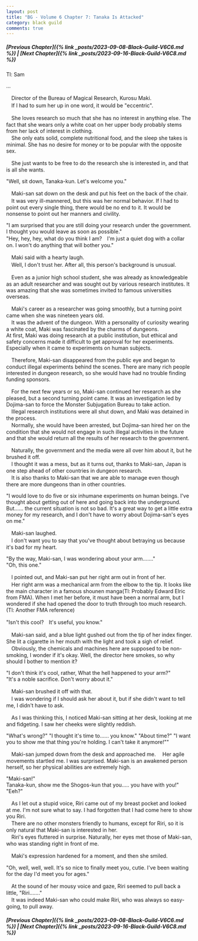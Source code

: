 ```yaml
---
layout: post
title: "BG - Volume 6 Chapter 7: Tanaka Is Attacked"
category: black guild
comments: true
---
```


##### [Previous Chapter]({% link _posts/2023-09-08-Black-Guild-V6C6.md %}) \| [Next Chapter]({% link _posts/2023-09-16-Black-Guild-V6C8.md %})



Tl: Sam

…


　Director of the Bureau of Magical Research, Kurosu Maki.   
　If I had to sum her up in one word, it would be "eccentric".

　She loves research so much that she has no interest in anything else. The fact that she wears only a white coat on her upper body probably stems from her lack of interest in clothing.    
　She only eats solid, complete nutritional food, and the sleep she takes is minimal. She has no desire for money or to be popular with the opposite sex.
<!--more-->

　She just wants to be free to do the research she is interested in, and that is all she wants.

"Well, sit down, Tanaka-kun. Let's welcome you."

　Maki-san sat down on the desk and put his feet on the back of the chair.    
　It was very ill-mannered, but this was her normal behavior. If I had to point out every single thing, there would be no end to it. It would be nonsense to point out her manners and civility.

"I am surprised that you are still doing your research under the government. I thought you would leave as soon as possible."   
"Hey, hey, hey, what do you think I am?　I'm just a quiet dog with a collar on. I won't do anything that will bother you."

　Maki said with a hearty laugh.   
　Well, I don't trust her. After all, this person's background is unusual.

　Even as a junior high school student, she was already as knowledgeable as an adult researcher and was sought out by various research institutes. It was amazing that she was sometimes invited to famous universities overseas.

　Maki's career as a researcher was going smoothly, but a turning point came when she was nineteen years old.   
　It was the advent of the dungeon. With a personality of curiosity wearing a white coat, Maki was fascinated by the charms of dungeons.   
At first, Maki was doing research at a public institution, but ethical and safety concerns made it difficult to get approval for her experiments. Especially when it came to experiments on human subjects.

　Therefore, Maki-san disappeared from the public eye and began to conduct illegal experiments behind the scenes. There are many rich people interested in dungeon research, so she would have had no trouble finding funding sponsors.

　For the next few years or so, Maki-san continued her research as she pleased, but a second turning point came. It was an investigation led by Dojima-san to force the Monster Subjugation Bureau to take action.   
　Illegal research institutions were all shut down, and Maki was detained in the process.   
　Normally, she would have been arrested, but Dojima-san hired her on the condition that she would not engage in such illegal activities in the future and that she would return all the results of her research to the government.

　Naturally, the government and the media were all over him about it, but he brushed it off.   
　I thought it was a mess, but as it turns out, thanks to Maki-san, Japan is one step ahead of other countries in dungeon research.   
　It is also thanks to Maki-san that we are able to manage even though there are more dungeons than in other countries.

"I would love to do five or six inhumane experiments on human beings. I've thought about getting out of here and going back into the underground. But...... the current situation is not so bad. It's a great way to get a little extra money for my research, and I don't have to worry about Dojima-san's eyes on me."

　Maki-san laughed.   
　I don't want you to say that you've thought about betraying us because it's bad for my heart.

"By the way, Maki-san, I was wondering about your arm......."   
"Oh, this one."

　I pointed out, and Maki-san put her right arm out in front of her.   
　Her right arm was a mechanical arm from the elbow to the tip. It looks like the main character in a famous shounen manga(Tl: Probably Edward Elric from FMA). When I met her before, it must have been a normal arm, but I wondered if she had opened the door to truth through too much research.(Tl: Another FMA reference)

"Isn't this cool?　It's useful, you know."

　Maki-san said, and a blue light gushed out from the tip of her index finger. She lit a cigarette in her mouth with the light and took a sigh of relief.   
　Obviously, the chemicals and machines here are supposed to be non-smoking, I wonder if it's okay. Well, the director here smokes, so why should I bother to mention it?

"I don't think it's cool, rather, What the hell happened to your arm?"   
"It's a noble sacrifice. Don't worry about it."

　Maki-san brushed it off with that.   
　I was wondering if I should ask her about it, but if she didn't want to tell me, I didn't have to ask.

　As I was thinking this, I noticed Maki-san sitting at her desk, looking at me and fidgeting. I saw her cheeks were slightly reddish.

"What's wrong?"
"I thought it's time to...... you know."
"About time?"
"I want you to show me that thing you're holding. I can't take it anymore!""

　Maki-san jumped down from the desk and approached me.
　Her agile movements startled me. I was surprised. Maki-san is an awakened person herself, so her physical abilities are extremely high.

"Maki-san!"   
Tanaka-kun, show me the Shogos-kun that you..... you have with you!"   
"Eeh?"

　As I let out a stupid voice, Riri came out of my breast pocket and looked at me. I'm not sure what to say. I had forgotten that I had come here to show you Riri.   
　There are no other monsters friendly to humans, except for Riri, so it is only natural that Maki-san is interested in her.   
　Riri's eyes fluttered in surprise. Naturally, her eyes met those of Maki-san, who was standing right in front of me.

　Maki's expression hardened for a moment, and then she smiled.

"Oh, well, well, well. It's so nice to finally meet you, cutie. I've been waiting for the day I'd meet you for ages."

　At the sound of her mousy voice and gaze, Riri seemed to pull back a little, "Riri......."   
　It was indeed Maki-san who could make Riri, who was always so easy-going, to pull away.



##### [Previous Chapter]({% link _posts/2023-09-08-Black-Guild-V6C6.md %}) \| [Next Chapter]({% link _posts/2023-09-16-Black-Guild-V6C8.md %})
